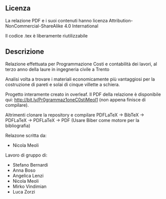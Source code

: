 ## Licenza
La relazione PDF e i suoi contenuti hanno licenza Attribution-NonCommercial-ShareAlike 4.0 International

Il codice .tex è liberamente riutilizzabile

## Descrizione
Relazione effettuata per Programmazione Costi e contabilità dei lavori, al terzo anno della laure in ingegneria civile a Trento

Analisi volta a trovare i materiali economicamente più vantaggiosi per la costruzione di pareti e solai di cinque villette a schiera.

Progetto interamente creato in overleaf. Il PDF della relazione è  disponibile qui: http://bit.ly/Pr0grammaz1oneC0stiMeol1 (non appena finisce di compilare). 

Altrimenti clonare la repository e compilare PDFLaTeX -> BibTeX -> PDFLaTeX -> PDFLaTeX -> PDF
(Usare Biber come motore per la bibliografia)

Relazone scritta da: 
- Nicola Meoli

Lavoro di gruppo di:
- Stefano Bernardi
- Anna Boso
- Angelica Lenzi
- Nicola Meoli
- Mirko Vindimian
- Luca Zorzi
